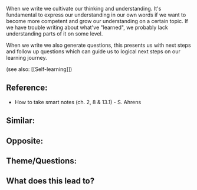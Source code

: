 When we write we cultivate our thinking and understanding. It's fundamental to express our understanding in our own words if we want to become more competent and grow our understanding on a certain topic. If we have trouble writing about what've "learned", we probably lack understanding parts of it on some level.

When we write we also generate questions, this presents us with next steps and follow up questions which can guide us to logical next steps on our learning journey.

(see also: [[Self-learning]])

## Reference:
- How to take smart notes (ch. 2, 8 & 13.1) - S. Ahrens

## Similar:

## Opposite: 

## Theme/Questions:

## What does this lead to?